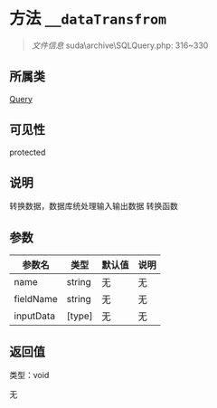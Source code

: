 # 方法 `__dataTransfrom`

> *文件信息* suda\archive\SQLQuery.php: 316~330

## 所属类 

[Query](../Query.md)

## 可见性

 protected 

## 说明

转换数据，数据库统处理输入输出数据
转换函数


## 参数


| 参数名 | 类型 | 默认值 | 说明 |
|--------|-----|-------|-------|
| name |  string | 无 | 无 |
| fieldName |  string | 无 | 无 |
| inputData |  [type] | 无 | 无 |



## 返回值

类型：void

无

